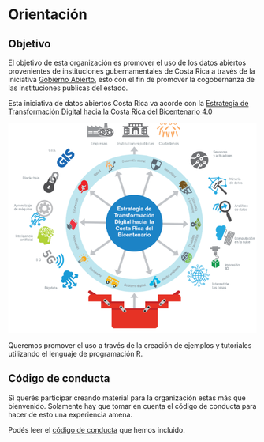 # Orientación

## Objetivo
El objetivo de esta organización es promover el uso de los datos abiertos provenientes de instituciones gubernamentales de Costa Rica a través de la iniciativa [Gobierno Abierto](http://www.gobiernoabierto.go.cr/), esto con el fin de promover la cogobernanza de las instituciones publicas del estado.

Esta iniciativa de datos abiertos Costa Rica va acorde con la [Estrategia de Transformación Digital hacia la Costa Rica del Bicentenario 4.0](https://micit.go.cr/images/imagenes_noticias/17-10-2018_Estrategia_de_Transformaci%C3%B3n_Digital_hacia_la_Costa_Rica_del_Bicentenario/estrategia_de_transformacion_digital_de_costa_rica.pdf)

![](estrategia_bicentenario.PNG)

Queremos promover el uso a través de la creación de ejemplos y tutoriales utilizando el lenguaje de programación R.


## Código de conducta

Si querés participar creando material para la organización estas más que bienvenido. Solamente hay que tomar en cuenta el código de conducta para hacer de esto una experiencia amena. 

Podés leer el [código de conducta](https://github.com/datos-abiertos-cr/orientacion/blob/master/codigo-de-conducta.md) que hemos incluido.

